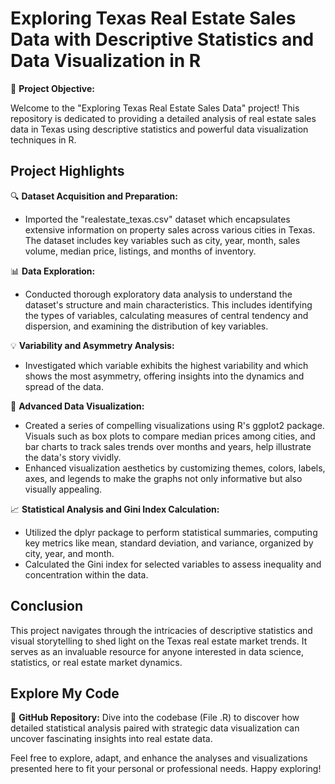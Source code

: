 
# Exploring Texas Real Estate Sales Data with Descriptive Statistics and Data Visualization in R

🎯 **Project Objective:**

Welcome to the "Exploring Texas Real Estate Sales Data" project! This repository is dedicated to providing a detailed analysis of real estate sales data in Texas using descriptive statistics and powerful data visualization techniques in R.

## Project Highlights

🔍 **Dataset Acquisition and Preparation:**
  - Imported the "realestate_texas.csv" dataset which encapsulates extensive information on property sales across various cities in Texas. The dataset includes key variables such as city, year, month, sales volume, median price, listings, and months of inventory.

📊 **Data Exploration:**
  - Conducted thorough exploratory data analysis to understand the dataset's structure and main characteristics. This includes identifying the types of variables, calculating measures of central tendency and dispersion, and examining the distribution of key variables.

💡 **Variability and Asymmetry Analysis:**
  - Investigated which variable exhibits the highest variability and which shows the most asymmetry, offering insights into the dynamics and spread of the data.

🎨 **Advanced Data Visualization:**
  - Created a series of compelling visualizations using R's ggplot2 package. Visuals such as box plots to compare median prices among cities, and bar charts to track sales trends over months and years, help illustrate the data's story vividly.
  - Enhanced visualization aesthetics by customizing themes, colors, labels, axes, and legends to make the graphs not only informative but also visually appealing.

📈 **Statistical Analysis and Gini Index Calculation:**
  - Utilized the dplyr package to perform statistical summaries, computing key metrics like mean, standard deviation, and variance, organized by city, year, and month.
  - Calculated the Gini index for selected variables to assess inequality and concentration within the data.

## Conclusion

This project navigates through the intricacies of descriptive statistics and visual storytelling to shed light on the Texas real estate market trends. It serves as an invaluable resource for anyone interested in data science, statistics, or real estate market dynamics.

## Explore My Code

🔗 **GitHub Repository:** Dive into the codebase (File .R) to discover how detailed statistical analysis paired with strategic data visualization can uncover fascinating insights into real estate data. 

Feel free to explore, adapt, and enhance the analyses and visualizations presented here to fit your personal or professional needs. Happy exploring!

